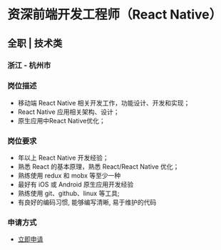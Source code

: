 
# 资深前端开发工程师（React Native）
## 全职  |  技术类
### 浙江 - 杭州市

### 岗位描述
- 移动端 React Native 相关开发工作，功能设计、开发和实现；
- React Native 应用相关架构、设计；
- 原生应用中React Native优化；
### 岗位要求
- 年以上 React Native 开发经验；
- 熟悉 React 的基本原理，熟悉 React/React Native 优化；
- 熟练使用 redux 和 mobx 等至少一种
- 最好有 iOS 或 Android 原生应用开发经验
- 熟练使用 git、github、linux 等工具;
- 有良好的编码习惯, 能够编写清晰, 易于维护的代码
### 申请方式
- <a href="mailto:hr@tuya.com?subject=求职简历-资深前端开发工程师（React Native）-来自GitHub">立即申请</a>